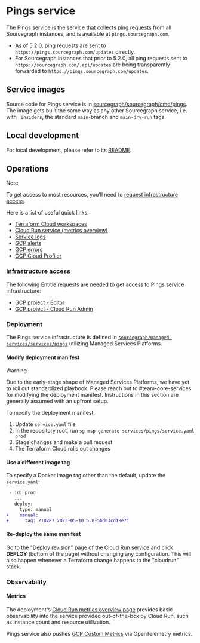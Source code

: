 # Pings service

The Pings service is the service that collects [ping requests](https://docs.sourcegraph.com/admin/pings) from all Sourcegraph instances, and is available at `pings.sourcegraph.com`.

- As of 5.2.0, ping requests are sent to `https://pings.sourcegraph.com/updates` directly.
- For Sourcegraph instances that prior to 5.2.0, all ping requests sent to `https://sourcegraph.com/.api/updates` are being transparently forwarded to `https://pings.sourcegraph.com/updates`.

## Service images

Source code for Pings service is in [sourcegraph/sourcegraph/cmd/pings](https://github.com/sourcegraph/sourcegraph/tree/main/cmd/pings). The image gets built the same way as any other Sourcegraph service, i.e. with ` insiders`, the standard `main`-branch and `main-dry-run` tags.

## Local development

For local development, please refer to its [README](https://github.com/sourcegraph/sourcegraph/blob/main/cmd/pings/README.md).

## Operations

> [!NOTE]
> To get access to most resources, you’ll need to [request infrastructure access](#infrastructure-access).

Here is a list of useful quick links:

- [Terraform Cloud workspaces](https://app.terraform.io/app/sourcegraph/workspaces?project=prj-7gzvzKCGcKupiA4s)
- [Cloud Run service (metrics overview)](https://console.cloud.google.com/run/detail/us-central1/pings/metrics?project=pings-prod-2f4f73edf1db)
- [Service logs](https://cloudlogging.app.goo.gl/JMmBSAbEceh6onpj8)
- [GCP alerts](https://console.cloud.google.com/monitoring/alerting?project=pings-prod-2f4f73edf1db)
- [GCP errors](https://console.cloud.google.com/errors?project=pings-prod-2f4f73edf1db)
- [GCP Cloud Profiler](https://console.cloud.google.com/profiler/pings?project=pings-prod-2f4f73edf1db)

### Infrastructure access

The following Entitle requests are needed to get access to Pings service infrastructure:

- [GCP project - Editor](https://app.entitle.io/request?targetType=resource&duration=10800&justification=Justification%20here&integrationId=134476cb-0bd6-4c6d-a89f-e1550988bdd7&resourceId=d94da8c3-76eb-451a-9cbb-973ac3bc44b1&roleId=2a1e9779-05d6-4f3f-976b-046ab0c91259&grantMethodId=2a1e9779-05d6-4f3f-976b-046ab0c91259)
- [GCP project - Cloud Run Admin](https://app.entitle.io/request?targetType=resource&duration=10800&justification=Justification%20here&integrationId=134476cb-0bd6-4c6d-a89f-e1550988bdd7&resourceId=d94da8c3-76eb-451a-9cbb-973ac3bc44b1&roleId=2d83db53-9330-4778-88b4-a3f1193fc3d1&grantMethodId=2d83db53-9330-4778-88b4-a3f1193fc3d1)

### Deployment

The Pings service infrastructure is defined in [`sourcegraph/managed-services/services/pings`](https://github.com/sourcegraph/managed-services/tree/main/services/pings) utilizing Managed Services Platforms.

#### Modify deployment manifest

> [!WARNING]
> Due to the early-stage shape of Managed Services Platforms, we have yet to roll out standardized playbook. Please reach out to #team-core-services for modifying the deployment manifest. Instructions in this section are generally assumed with an upfront setup.

To modify the deployment manifest:

1. Update `service.yaml` file
1. In the repository root, run `sg msp generate services/pings/service.yaml prod`
1. Stage changes and make a pull request
1. The Terraform Cloud rolls out changes

#### Use a different image tag

To specify a Docker image tag other than the default, update the `service.yaml`:

```diff
 - id: prod
   ...
   deploy:
     type: manual
+    manual:
+      tag: 218287_2023-05-10_5.0-5bd03cd18e71
```

#### Re-deploy the same manifest

Go to the ["Deploy revision" page](https://console.cloud.google.com/run/deploy/us-central1/pings?project=pings-prod-2f4f73edf1db) of the Cloud Run service and click **DEPLOY** (bottom of the page) without changing any configuration. This will also happen whenever a Terraform change happens to the "cloudrun" stack.

### Observability

#### Metrics

The deployment's [Cloud Run metrics overview page](https://console.cloud.google.com/run/detail/us-central1/pings/metrics?project=pings-prod-2f4f73edf1db) provides basic observability into the service provided out-of-the-box by Cloud Run, such as instance count and resource utilization.

Pings service also pushes [GCP Custom Metrics](https://console.cloud.google.com/monitoring/dashboards/builder/eda5de3e-2bd2-41ad-afe2-7c7dfaeeebba?project=pings-prod-2f4f73edf1db) via OpenTelemetry metrics.
